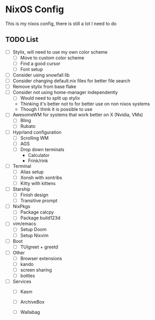 # NixOS Config
This is my nixos config, there is still a lot I need to do 


## TODO List 
- [ ] Stylix, will need to use my own color scheme 
    - [ ] Move to custom color scheme 
    - [ ] Find a good cursor 
    - [ ] Font setup 
- [ ] Consider using snowfall lib
- [ ] Consider changing default.nix files for better file search 
- [ ] Remove stylix from base flake
- [ ] Consider not using home-manager independently 
    - [ ] Would need to split up stylix 
    - Thinking it's better not to for better use on non nixos systems
    - Though I think it is possible to use 
- [ ] AwesomeWM for systems that work better on X (Nvidia, VMs)
    - [ ] Bling 
    - [ ] Rubato
- [ ] Hyprland configuration 
    - [ ] Scrolling WM 
    - [ ] AGS 
    - [ ] Drop down terminals 
        - Calculator
        - Frink/rink 
- [ ] Terminal 
    - [ ] Alias setup 
    - [ ] Xonsh with xontribs 
    - [ ] Kitty with kittens
- [ ] Starship 
    - [ ] Finish design 
    - [ ] Transitive prompt
- [ ] NixPkgs 
    - [ ] Package calcpy 
    - [ ] Package build123d 
- [ ] vim/emacs
    - [ ] Setup Doom 
    - [ ] Setup Nixvim 
- [ ] Boot
    - [ ] TUIgreet + greetd
- [ ] Other 
    - [ ] Browser extensions 
    - [ ] kando 
    - [ ] screen sharing 
    - [ ] bottles
- [ ] Services
    - [ ] Kasm 
    - [ ] ArchiveBox
    - [ ] Wallabag

